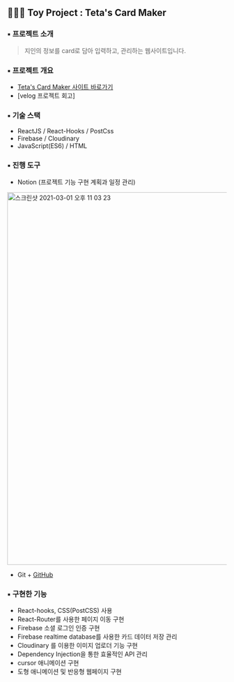 ## 👩🏻‍💻 Toy Project : Teta's Card Maker

### ▪️ 프로젝트 소개
> 지인의 정보를 card로 담아 입력하고, 관리하는 웹사이트입니다. 

### ▪️ 프로젝트 개요
+ [Teta's Card Maker 사이트 바로가기](https://603ce6b8d579f1f8067c72df--teta-cardmaker.netlify.app/)
+ [velog 프로젝트 회고]

### ▪️ 기술 스택
+ ReactJS / React-Hooks / PostCss
+ Firebase / Cloudinary
+ JavaScript(ES6) / HTML

### ▪️ 진행 도구
+ Notion (프로젝트 기능 구현 계획과 일정 관리) 
<img width="854" alt="스크린샷 2021-03-01 오후 11 03 23" src="https://user-images.githubusercontent.com/53133662/109507774-6aec4a00-7ae2-11eb-9ee7-3c1253dbe103.png">

+ Git + [GitHub](https://github.com/ichbinmin2/teta_CardMaker)


### ▪️ 구현한 기능 
+ React-hooks, CSS(PostCSS) 사용
+ React-Router를 사용한 페이지 이동 구현 
+ Firebase 소셜 로그인 인증 구현
+ Firebase realtime database를 사용한 카드 데이터 저장 관리
+ Cloudinary 를 이용한 이미지 업로더 기능 구현
+ Dependency Injection을 통한 효율적인 API 관리
+ cursor 애니메이션 구현 
+ 도형 애니메이션 및 반응형 웹페이지 구현










